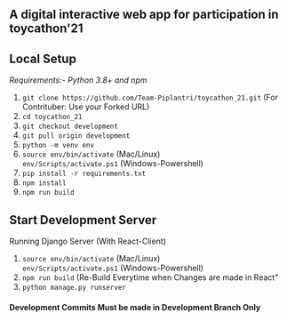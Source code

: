 ## A digital interactive web app for participation in toycathon'21

**Local Setup**
---
*Requirements:- Python 3.8+ and npm*<br>
1) `git clone https://github.com/Team-Piplantri/toycathon_21.git`
(For Contrituber: Use your Forked URL)
2) `cd toycathon_21`
3) `git checkout development`
4) `git pull origin development`
5) `python -m venv env`
6) `source env/bin/activate` (Mac/Linux)<br>
   `env/Scripts/activate.ps1` (Windows-Powershell)
6) `pip install -r requirements.txt`
7) `npm install`
8) `npm run build`

Start Development Server<br>
---
Running Django Server (With React-Client)
1) `source env/bin/activate` (Mac/Linux)<br>
   `env/Scripts/activate.ps1` (Windows-Powershell)
2) `npm run build` (Re-Build Everytime when Changes are made in React"
3) `python manage.py runserver`


#### Development Commits Must be made in Development Branch Only

